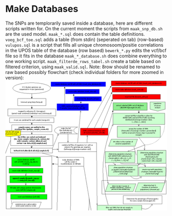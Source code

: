 # Make Databases

The SNPs are templorarily saved inside a database, here are different scripts written for.
On the current moment the scripts from `maak_snp_db.sh` are the used model.
`maak_*.sql` does contain the table definitions.
`voeg_bcf_toe.sql` adds a table (from stdin) (seperated on tab) (row-based)
`vulupos.sql` is a script that fills all unique chromosoom/positie correlations in the UPOS table of the database (row based)
`bewerk_*.py` edits the vcf/bcf file so it fits in the database
`maak_*_database.sh` does combine everything to one working script.
`maak_filterde_rows_tabel.sh` create a table based on filtered criterion, using `maak_valid.sql`.
Note: 8row should be renamed to raw based possibly
flowchart (check individual folders for more zoomed in version):
![flowchart](flowchart.png?raw=true)